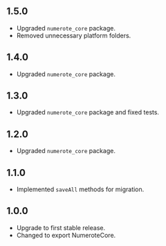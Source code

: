 ## 1.5.0
- Upgraded `numerote_core` package.
- Removed unnecessary platform folders.

## 1.4.0
- Upgraded `numerote_core` package.

## 1.3.0
- Upgraded `numerote_core` package and fixed tests.

## 1.2.0
- Upgraded `numerote_core` package.

## 1.1.0
- Implemented `saveAll` methods for migration.

## 1.0.0
- Upgrade to first stable release.
- Changed to export NumeroteCore.